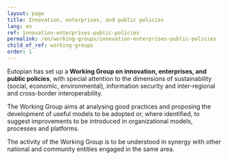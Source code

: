 ```yaml
---
layout: page
title: Innovation, enterprises, and public policies
lang: en
ref: innovation-enterprises-public-policies
permalink: /en/working-groups/innovation-enterprises-public-policies
child_of_ref: working-groups
order: 1
---
```


Eutopian has set up a **Working Group on innovation, enterprises, and public policies**, with special attention to the dimensions of sustainability (social, economic, environmental), information security and inter-regional and cross-border interoperability.

The Working Group aims at analysing good practices and proposing the development of useful models to be adopted or, where identified, to suggest improvements to be introduced in organizational models, processes and platforms.

The activity of the Working Group is to be understood in synergy with other national and community entities engaged in the same area.
